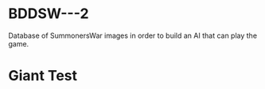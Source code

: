 # BDDSW---2
Database of SummonersWar images in order to build an AI that can play the game.

# Giant Test
